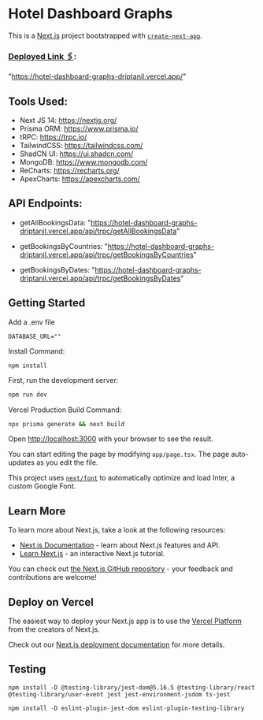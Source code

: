 # Hotel Dashboard Graphs

This is a [Next.js](https://nextjs.org/) project bootstrapped with [`create-next-app`](https://github.com/vercel/next.js/tree/canary/packages/create-next-app).

### [Deployed Link 🖇️]("https://hotel-dashboard-graphs-driptanil.vercel.app/"):

"https://hotel-dashboard-graphs-driptanil.vercel.app/"

## Tools Used:

- Next JS 14: https://nextjs.org/
- Prisma ORM: https://www.prisma.io/
- tRPC: https://trpc.io/
- TailwindCSS: https://tailwindcss.com/
- ShadCN UI: https://ui.shadcn.com/
- MongoDB: https://www.mongodb.com/
- ReCharts: https://recharts.org/
- ApexCharts: https://apexcharts.com/

## API Endpoints:

- getAllBookingsData: "https://hotel-dashboard-graphs-driptanil.vercel.app/api/trpc/getAllBookingsData"

- getBookingsByCountries: "https://hotel-dashboard-graphs-driptanil.vercel.app/api/trpc/getBookingsByCountries"

- getBookingsByDates: "https://hotel-dashboard-graphs-driptanil.vercel.app/api/trpc/getBookingsByDates"

## Getting Started

Add a .env file

```
DATABASE_URL=""
```

Install Command:

```
npm install
```

First, run the development server:

```bash
npm run dev
```

Vercel Production Build Command:

```bash
npx prisma generate && next build
```

Open [http://localhost:3000](http://localhost:3000) with your browser to see the result.

You can start editing the page by modifying `app/page.tsx`. The page auto-updates as you edit the file.

This project uses [`next/font`](https://nextjs.org/docs/basic-features/font-optimization) to automatically optimize and load Inter, a custom Google Font.

## Learn More

To learn more about Next.js, take a look at the following resources:

- [Next.js Documentation](https://nextjs.org/docs) - learn about Next.js features and API.
- [Learn Next.js](https://nextjs.org/learn) - an interactive Next.js tutorial.

You can check out [the Next.js GitHub repository](https://github.com/vercel/next.js/) - your feedback and contributions are welcome!

## Deploy on Vercel

The easiest way to deploy your Next.js app is to use the [Vercel Platform](https://vercel.com/new?utm_medium=default-template&filter=next.js&utm_source=create-next-app&utm_campaign=create-next-app-readme) from the creators of Next.js.

Check out our [Next.js deployment documentation](https://nextjs.org/docs/deployment) for more details.

## Testing

```
npm install -D @testing-library/jest-dom@5.16.5 @testing-library/react @testing-library/user-event jest jest-environment-jsdom ts-jest

npm install -D eslint-plugin-jest-dom eslint-plugin-testing-library
```
